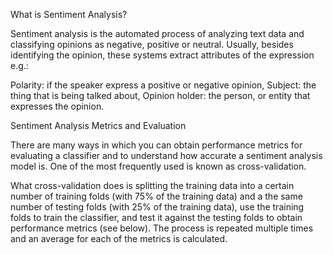 What is Sentiment Analysis?

Sentiment analysis is the automated process of analyzing text data and classifying opinions as negative, positive or neutral. Usually, besides identifying the opinion, these systems extract attributes of the expression e.g.:

Polarity: if the speaker express a positive or negative opinion,
Subject: the thing that is being talked about,
Opinion holder: the person, or entity that expresses the opinion.

Sentiment Analysis Metrics and Evaluation

There are many ways in which you can obtain performance metrics for evaluating a classifier and to understand how accurate a sentiment analysis model is. One of the most frequently used is known as cross-validation.

What cross-validation does is splitting the training data into a certain number of training folds (with 75% of the training data) and a the same number of testing folds (with 25% of the training data), use the training folds to train the classifier, and test it against the testing folds to obtain performance metrics (see below). The process is repeated multiple times and an average for each of the metrics is calculated.

